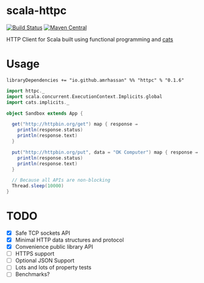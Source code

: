 # scala-httpc
[![Build Status](https://travis-ci.org/amrhassan/scala-httpc.svg?branch=master)](https://travis-ci.org/amrhassan/scala-httpc)
[![Maven Central](https://maven-badges.herokuapp.com/maven-central/io.github.amrhassan/httpc_2.11/badge.svg)](https://maven-badges.herokuapp.com/maven-central/io.github.amrhassan/httpc_2.11)


HTTP Client for Scala built using functional programming and [cats](https://github.com/typelevel/cats)

# Usage #

```
libraryDependencies += "io.github.amrhassan" %% "httpc" % "0.1.6"
```

```scala
import httpc._
import scala.concurrent.ExecutionContext.Implicits.global
import cats.implicits._

object Sandbox extends App {

  get("http://httpbin.org/get") map { response ⇒
    println(response.status)
    println(response.text)
  }

  put("http://httpbin.org/put", data = "OK Computer") map { response ⇒
    println(response.status)
    println(response.text)
  }

  // Because all APIs are non-blocking
  Thread.sleep(10000)
}
```

# TODO #
* [X] Safe TCP sockets API
* [X] Minimal HTTP data structures and protocol
* [X] Convenience public library API
* [ ] HTTPS support
* [ ] Optional JSON Support
* [ ] Lots and lots of property tests
* [ ] Benchmarks?
